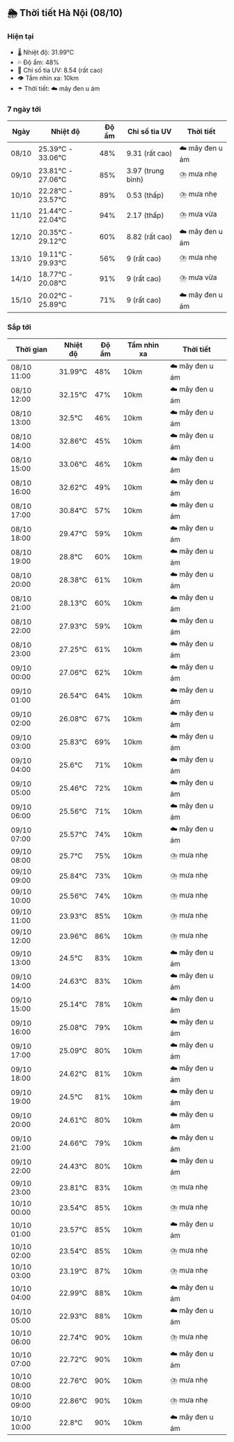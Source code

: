 ## 🌦️ Thời tiết Hà Nội (08/10)

### Hiện tại

- 🌡️ Nhiệt độ: 31.99℃
- 💦 Độ ẩm: 48%
- 🌟 Chỉ số tia UV: 8.54 (rất cao)
- 👁️ Tầm nhìn xa: 10km
- ☂️ Thời tiết: ☁️ mây đen u ám

### 7 ngày tới

| Ngày | Nhiệt độ | Độ ẩm | Chỉ số tia UV | Thời tiết |
| --- | --- | --- | --- | --- |
| 08/10 | 25.39℃ - 33.06℃ | 48% | 9.31 (rất cao) | ☁️ mây đen u ám |
| 09/10 | 23.81℃ - 27.06℃ | 85% | 3.97 (trung bình) | ⛈️ mưa nhẹ |
| 10/10 | 22.28℃ - 23.57℃ | 89% | 0.53 (thấp) | ⛈️ mưa nhẹ |
| 11/10 | 21.44℃ - 22.04℃ | 94% | 2.17 (thấp) | ⛈️ mưa vừa |
| 12/10 | 20.35℃ - 29.12℃ | 60% | 8.82 (rất cao) | ☁️ mây đen u ám |
| 13/10 | 19.11℃ - 29.93℃ | 56% | 9 (rất cao) | ⛈️ mưa nhẹ |
| 14/10 | 18.77℃ - 20.08℃ | 91% | 9 (rất cao) | ⛈️ mưa vừa |
| 15/10 | 20.02℃ - 25.89℃ | 71% | 9 (rất cao) | ☁️ mây đen u ám |

### Sắp tới

| Thời gian | Nhiệt độ | Độ ẩm | Tầm nhìn xa | Thời tiết |
| --- | --- | --- | --- | --- |
| 08/10 11:00 | 31.99℃ | 48% | 10km | ☁️ mây đen u ám |
| 08/10 12:00 | 32.15℃ | 47% | 10km | ☁️ mây đen u ám |
| 08/10 13:00 | 32.5℃ | 46% | 10km | ☁️ mây đen u ám |
| 08/10 14:00 | 32.86℃ | 45% | 10km | ☁️ mây đen u ám |
| 08/10 15:00 | 33.06℃ | 46% | 10km | ☁️ mây đen u ám |
| 08/10 16:00 | 32.62℃ | 49% | 10km | ☁️ mây đen u ám |
| 08/10 17:00 | 30.84℃ | 57% | 10km | ☁️ mây đen u ám |
| 08/10 18:00 | 29.47℃ | 59% | 10km | ☁️ mây đen u ám |
| 08/10 19:00 | 28.8℃ | 60% | 10km | ☁️ mây đen u ám |
| 08/10 20:00 | 28.38℃ | 61% | 10km | ☁️ mây đen u ám |
| 08/10 21:00 | 28.13℃ | 60% | 10km | ☁️ mây đen u ám |
| 08/10 22:00 | 27.93℃ | 59% | 10km | ☁️ mây đen u ám |
| 08/10 23:00 | 27.25℃ | 61% | 10km | ☁️ mây đen u ám |
| 09/10 00:00 | 27.06℃ | 62% | 10km | ☁️ mây đen u ám |
| 09/10 01:00 | 26.54℃ | 64% | 10km | ☁️ mây đen u ám |
| 09/10 02:00 | 26.08℃ | 67% | 10km | ☁️ mây đen u ám |
| 09/10 03:00 | 25.83℃ | 69% | 10km | ☁️ mây đen u ám |
| 09/10 04:00 | 25.6℃ | 71% | 10km | ☁️ mây đen u ám |
| 09/10 05:00 | 25.46℃ | 72% | 10km | ☁️ mây đen u ám |
| 09/10 06:00 | 25.56℃ | 71% | 10km | ☁️ mây đen u ám |
| 09/10 07:00 | 25.57℃ | 74% | 10km | ☁️ mây đen u ám |
| 09/10 08:00 | 25.7℃ | 75% | 10km | ⛈️ mưa nhẹ |
| 09/10 09:00 | 25.84℃ | 73% | 10km | ⛈️ mưa nhẹ |
| 09/10 10:00 | 25.56℃ | 74% | 10km | ⛈️ mưa nhẹ |
| 09/10 11:00 | 23.93℃ | 85% | 10km | ⛈️ mưa nhẹ |
| 09/10 12:00 | 23.96℃ | 86% | 10km | ⛈️ mưa nhẹ |
| 09/10 13:00 | 24.5℃ | 83% | 10km | ☁️ mây đen u ám |
| 09/10 14:00 | 24.63℃ | 83% | 10km | ☁️ mây đen u ám |
| 09/10 15:00 | 25.14℃ | 78% | 10km | ☁️ mây đen u ám |
| 09/10 16:00 | 25.08℃ | 79% | 10km | ☁️ mây đen u ám |
| 09/10 17:00 | 25.09℃ | 80% | 10km | ☁️ mây đen u ám |
| 09/10 18:00 | 24.62℃ | 81% | 10km | ☁️ mây đen u ám |
| 09/10 19:00 | 24.5℃ | 81% | 10km | ☁️ mây đen u ám |
| 09/10 20:00 | 24.61℃ | 80% | 10km | ☁️ mây đen u ám |
| 09/10 21:00 | 24.66℃ | 79% | 10km | ☁️ mây đen u ám |
| 09/10 22:00 | 24.43℃ | 80% | 10km | ☁️ mây đen u ám |
| 09/10 23:00 | 23.81℃ | 83% | 10km | ⛈️ mưa nhẹ |
| 10/10 00:00 | 23.54℃ | 85% | 10km | ⛈️ mưa nhẹ |
| 10/10 01:00 | 23.57℃ | 85% | 10km | ☁️ mây đen u ám |
| 10/10 02:00 | 23.54℃ | 85% | 10km | ⛈️ mưa nhẹ |
| 10/10 03:00 | 23.19℃ | 87% | 10km | ⛈️ mưa nhẹ |
| 10/10 04:00 | 22.99℃ | 88% | 10km | ☁️ mây đen u ám |
| 10/10 05:00 | 22.93℃ | 88% | 10km | ☁️ mây đen u ám |
| 10/10 06:00 | 22.74℃ | 90% | 10km | ⛈️ mưa nhẹ |
| 10/10 07:00 | 22.72℃ | 90% | 10km | ☁️ mây đen u ám |
| 10/10 08:00 | 22.76℃ | 90% | 10km | ⛈️ mưa nhẹ |
| 10/10 09:00 | 22.86℃ | 90% | 10km | ⛈️ mưa nhẹ |
| 10/10 10:00 | 22.8℃ | 90% | 10km | ☁️ mây đen u ám |
